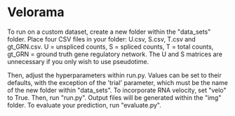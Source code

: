 # Velorama

To run on a custom dataset, create a new folder within the "data_sets" folder. Place four CSV files in your folder: U.csv, S.csv, T.csv and gt_GRN.csv. U = unspliced counts, S = spliced counts, T = total counts, gt_GRN = ground truth gene regulatory network. The U and S matrices are unnecessary if you only wish to use pseudotime.

Then, adjust the hyperparameters within run.py. Values can be set to their defaults, with the exception of the 'trial' parameter, which must be the name of the new folder within "data_sets". To incorporate RNA velocity, set "velo" to True. Then, run "run.py". Output files will be generated within the "img" folder. To evaluate your prediction, run "evaluate.py".

